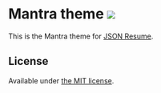 # Mantra theme [![](https://badge.fury.io/js/jsonresume-theme-mantra.svg)](https://www.npmjs.org/package/jsonresume-theme-mantra)

This is the Mantra theme for [JSON Resume](http://jsonresume.org/).

## License

Available under [the MIT license](http://mths.be/mit).
